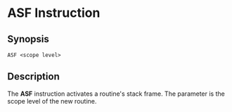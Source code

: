 # ASF Instruction

## Synopsis

```
ASF <scope level>
```

## Description

The **ASF** instruction activates a routine's stack frame.
The parameter is the scope level of the new routine.
